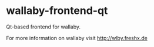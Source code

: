 wallaby-frontend-qt
===================

Qt-based frontend for wallaby.

For more information on wallaby visit http://wlby.freshx.de
